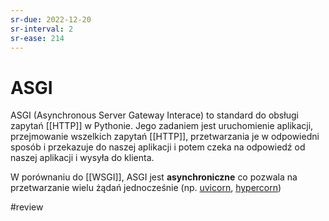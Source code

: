 ```yaml
---
sr-due: 2022-12-20
sr-interval: 2
sr-ease: 214
---
```


# ASGI

ASGI (Asynchronous Server Gateway Interace) to standard do obsługi zapytań [[HTTP]] w Pythonie. Jego zadaniem jest uruchomienie aplikacji, przejmowanie wszelkich zapytań [[HTTP]], przetwarzania je w odpowiedni sposób i przekazuje do naszej aplikacji i potem czeka na odpowiedź od naszej aplikacji i wysyła do klienta.

W porównaniu do [[WSGI]], ASGI jest **asynchroniczne** co pozwala na przetwarzanie wielu żądań jednocześnie (np. [uvicorn](https://www.uvicorn.org/), [hypercorn](https://github.com/pgjones/hypercorn))


#review